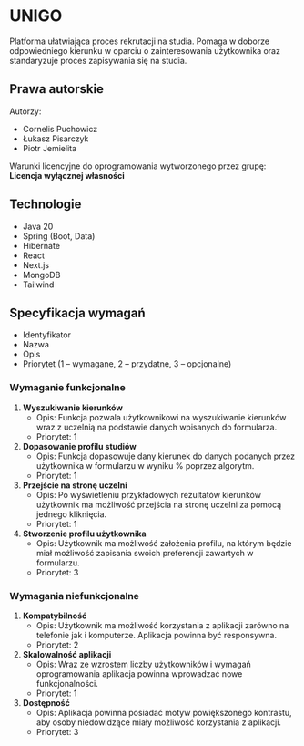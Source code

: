# UNIGO

Platforma ułatwiająca proces rekrutacji na studia. Pomaga w doborze odpowiedniego kierunku w oparciu o zainteresowania użytkownika oraz standaryzuje proces zapisywania się na studia.

## Prawa autorskie

Autorzy:

- Cornelis Puchowicz
- Łukasz Pisarczyk
- Piotr Jemielita

Warunki licencyjne do oprogramowania wytworzonego przez grupę: **Licencja wyłącznej własności**

## Technologie
- Java 20
- Spring (Boot, Data)
- Hibernate
- React
- Next.js
- MongoDB
- Tailwind

## Specyfikacja wymagań

- Identyfikator
- Nazwa
- Opis
- Priorytet (1 – wymagane, 2 – przydatne, 3 – opcjonalne)

### Wymaganie funkcjonalne

1. **Wyszukiwanie kierunków**
   - Opis: Funkcja pozwala użytkownikowi na wyszukiwanie kierunków wraz z uczelnią na podstawie danych wpisanych do formularza.
   - Priorytet: 1
2. **Dopasowanie profilu studiów**
   - Opis: Funkcja dopasowuje dany kierunek do danych podanych przez użytkownika w formularzu w wyniku % poprzez algorytm.
   - Priorytet: 1
3. **Przejście na stronę uczelni**
   - Opis: Po wyświetleniu przykładowych rezultatów kierunków użytkownik ma możliwość przejścia na stronę uczelni za pomocą jednego kliknięcia.
   - Priorytet: 1
4. **Stworzenie profilu użytkownika**
   - Opis: Użytkownik ma możliwość założenia profilu, na którym będzie miał możliwość zapisania swoich preferencji zawartych w formularzu.
   - Priorytet: 3

### Wymagania niefunkcjonalne

1. **Kompatybilność**
   - Opis: Użytkownik ma możliwość korzystania z aplikacji zarówno na telefonie jak i komputerze. Aplikacja powinna być responsywna.
   - Priorytet: 2
2. **Skalowalność aplikacji**
   - Opis: Wraz ze wzrostem liczby użytkowników i wymagań oprogramowania aplikacja powinna wprowadzać nowe funkcjonalności.
   - Priorytet: 1
3. **Dostępność**
   - Opis: Aplikacja powinna posiadać motyw powiększonego kontrastu, aby osoby niedowidzące miały możliwość korzystania z aplikacji.
   - Priorytet: 3
